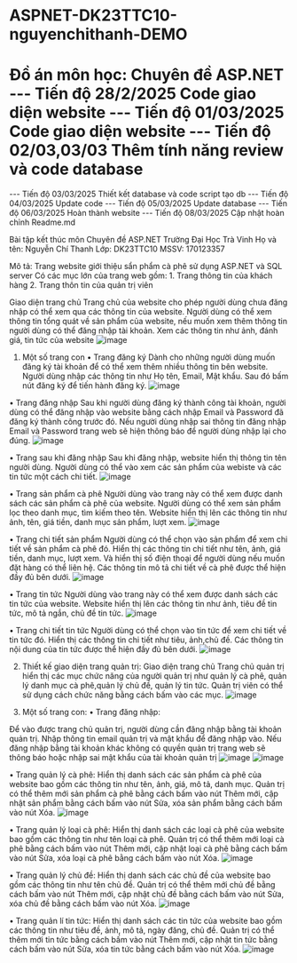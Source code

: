 
# ASPNET-DK23TTC10-nguyenchithanh-DEMO
Đồ án môn học: Chuyên đề ASP.NET
--- Tiến độ 28/2/2025 
Code giao diện website
--- Tiến độ 01/03/2025
Code giao diện website
--- Tiến độ 02/03,03/03
Thêm tính năng review và code database
=======
--- Tiến độ 03/03/2025
Thiết kết database và code script tạo db
--- Tiến độ 04/03/2025
Update code 
--- Tiến độ 05/03/2025
Update database
--- Tiến độ 06/03/2025
Hoàn thành website
--- Tiến độ 08/03/2025
Cập nhật hoàn chỉnh Readme.md

Bài tập kết thúc môn Chuyên đề ASP.NET Trường Đại Học Trà Vinh
Họ và tên: Nguyễn Chí Thanh
Lớp: DK23TTC10
MSSV: 170123357

  Mô tả: Trang website giới thiệu sẩn phẩm cà phê sử dụng ASP.NET và SQL server
         Có các mục lớn của trang web gồm:
            1. Trang thông tin của khách hàng
            2. Trang thôn tin của quản trị viên

Giao diện trang chủ
Trang chủ của website cho phép người dùng chưa đăng nhập có thể xem qua các thông tin của website. Người dùng có thể xem thông tin tổng quát về sản phẩm của website, nếu muốn xem thêm thông tin người dùng có thể đăng nhập tài khoản. Xem các thông tin như ảnh, đánh giá, tin tức của website
 ![image](https://github.com/user-attachments/assets/caa160fa-f0f8-4864-b17d-bb6002e78acb)

1.  Một số trang con
•	Trang đăng ký
Dành cho những người dùng muốn đăng ký tài khoản để có thể xem thêm nhiều thông tin bên website. Người dùng nhập các thông tin như Họ tên, Email, Mật khẩu. Sau đó bấm nút đăng ký để tiến hành đăng ký.
![image](https://github.com/user-attachments/assets/1fc024c4-6ecf-4df5-8ab8-05eff8fe8bde)

 
•	Trang đăng nhập
Sau khi người dùng đăng ký thành công tài khoản, người dùng có thể đăng nhập vào website bằng cách nhập Email và Password đã đăng ký thành công trước đó.
Nếu người dùng nhập sai thông tin đăng nhập Email và Password trang web sẽ hiện thông báo để người dùng nhập lại cho đúng.
![image](https://github.com/user-attachments/assets/36802464-7607-4c34-bad3-db3e99761345)


•	Trang sau khi đăng nhập
Sau khi đăng nhập, website hiển thị thông tin tên người dùng. Người dùng có thể vào xem các sản phẩm của webiste và các tin tức một cách chi tiết.
![image](https://github.com/user-attachments/assets/b5a586b8-0b9a-46b7-ae97-205d28c5c635)


•	Trang sản phẩm cà phê
Người dùng vào trang này có thể xem được danh sách các sản phẩm cà phê của website. Người dùng có thể xem sản phẩm lọc theo danh mục, tìm kiếm theo tên. Website hiển thị lên các thông tin như ảnh, tên, giá tiền, danh mục sản phẩm, lượt xem.
![image](https://github.com/user-attachments/assets/8a58fbf9-d2b8-4271-9099-f7bcd791a3d6)

 
•	Trang chi tiết sản phẩm
Người dùng có thể chọn vào sản phẩm để xem chi tiết về sản phẩm cà phê đó. Hiển thị các thông tin chi tiết như tên, ảnh, giá tiền, danh mục, lượt xem. Và hiển thị số điện thoại để người dùng nếu muốn đặt hàng có thể liên hệ. Các thông tin mô tả chi tiết về cà phê được thể hiện đầy đủ bên dưới.
![image](https://github.com/user-attachments/assets/5f2f3c0b-5065-4537-810e-e91b0baf7e7d)

 
•	Trang tin tức
Người dùng vào trang này có thể xem được danh sách các tin tức của website. Website hiển thị lên các thông tin như ảnh, tiêu đề tin tức, mô tả ngắn, chủ đề tin tức.
![image](https://github.com/user-attachments/assets/b8cd629b-f147-44b3-9ff6-a091f403f61e)

 
•	Trang chi tiết tin tức
Người dùng có thể chọn vào tin tức để xem chi tiết về tin tức đó. Hiển thị các thông tin chi tiết như tiêu, ảnh,chủ đề. Các thông tin nội dung của tin tức được thể hiện đầy đủ bên dưới.
![image](https://github.com/user-attachments/assets/3ee8836b-8198-4662-9659-1c6a29d1275b)

 
2.  Thiết kế giao diện trang quản trị:
  Giao diện trang chủ
Trang chủ quản trị hiển thị các mục chức năng của người quản trị như quản lý cà phê, quản lý danh mục cà phê,quản lý chủ đề, quản lý tin tức. Quản trị viên có thể sử dụng cách chức năng bằng cách bấm vào các mục.
![image](https://github.com/user-attachments/assets/067154fb-8a09-406f-be57-cb25b53f0e13)


4.  Một số trang con:
•	Trang đăng nhập:

Để vào được trang chủ quản trị, người dùng cần đăng nhập bằng tài khoản quản trị. Nhập thông tin email quản trị và mật khẩu để đăng nhập vào. Nếu đăng nhập bằng tài khoản khác không có quyền quản trị trang web sẽ thông báo hoặc nhập sai mật khẩu của tài khoản quản trị
![image](https://github.com/user-attachments/assets/6f212f57-48c1-4d99-8a12-f5722049285a)
![image](https://github.com/user-attachments/assets/0e9a3538-6b4d-4e4c-bdd1-8f269f243ed9)


•	Trang quản lý cà phê:
Hiển thị danh sách các sản phẩm cà phê của website bao gồm các thông tin như tên, ảnh, giá, mô tả, danh mục. Quản trị có thể thêm mới sản phẩm cà phê bằng cách bấm vào nút Thêm mới, cập nhật sản phẩm bằng cách bấm vào nút Sửa, xóa sản phẩm bằng cách bấm vào nút Xóa.
![image](https://github.com/user-attachments/assets/cc5937c5-803e-4371-8618-0c4d509a23a6)

 

•	Trang quản lý loại cà phê:
Hiển thị danh sách các loại cà phê của website bao gồm các thông tin như tên loại cà phê. Quản trị có thể thêm mới loại cà phê bằng cách bấm vào nút Thêm mới, cập nhật loại cà phê bằng cách bấm vào nút Sửa, xóa loại cà phê bằng cách bấm vào nút Xóa.
![image](https://github.com/user-attachments/assets/99fba276-54e5-40b7-ac36-9f7d4ccf7834)

 
•	Trang quản lý chủ đề:
Hiển thị danh sách các chủ đề của website bao gồm các thông tin như tên chủ đề. Quản trị có thể thêm mới chủ đề bằng cách bấm vào nút Thêm mới, cập nhật chủ đề bằng cách bấm vào nút Sửa, xóa chủ đề bằng cách bấm vào nút Xóa.
![image](https://github.com/user-attachments/assets/c45db464-ecca-4073-b929-a424a95e79ec)

 
•	  Trang quản lí tin tức:
Hiển thị danh sách các tin tức của website bao gồm các thông tin như tiêu đề, ảnh, mô tả, ngày đăng, chủ đề. Quản trị có thể thêm mới tin tức bằng cách bấm vào nút Thêm mới, cập nhật tin tức bằng cách bấm vào nút Sửa, xóa tin tức bằng cách bấm vào nút Xóa.
![image](https://github.com/user-attachments/assets/0b5a3d58-8b5c-4835-8f99-fb6477c92f3c)

 


